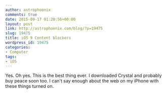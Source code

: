 ```yaml
---
author: astrophoenix
comments: true
date: 2015-09-17 01:20:56+00:00
layout: post
link: http://astrophoenix.com/blog/?p=19475
slug: 19475
title: iOS 9 Content blockers
wordpress_id: 19475
categories:
- Computer
tags:
- iOS
---
```


Yes. Oh yes. This is the best thing ever. I downloaded Crystal and  probably buy peace soon too. I can't say enough about the web on my iPhone with these things turned on.
